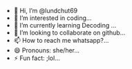 - 👋 Hi, I’m @lundchut69
- 👀 I’m interested in coding...
- 🌱 I’m currently learning Decoding ...
- 💞️ I’m looking to collaborate on github...
- 📫 How to reach me whatsapp?...
- 😄 Pronouns: she/her...
- ⚡ Fun fact: ;lol...

<!---
lundchut69/lundchut69 is a ✨ special ✨ repository because its `README.md` (this file) appears on your GitHub profile.
You can click the Preview link to take a look at your changes.
--->
